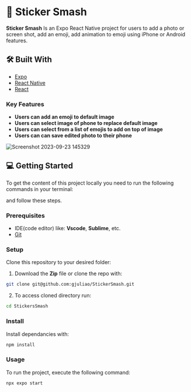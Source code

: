 <!-- PROJECT DESCRIPTION -->

# 📖 Sticker Smash <a name="about-project"></a>

**Sticker Smash** Is an Expo React Native project for users to add a photo or screen shot, add an emoji, add animation to emoji using iPhone or Android features.

## 🛠 Built With <a name="built-with"></a>


  <ul>
    <li><a href="https://www.expo.dev/">Expo</a></li>
    <li><a href="https://www.reactnative.dev/">React Native</a></li>
    <li><a href="https://www.expo.dev/">React</a></li>
  </ul>


<!-- Features -->

### Key Features <a name="key-features"></a>

- **Users can add an emoji to default image**
- **Users can select image of phone to replace default image**
- **Users can select from a list of emojis to add on top of image**
- **Users can can save edited photo to their phone**

<!-- PROJECT SCREENSHOT -->

![Screenshot 2023-09-23 145329](https://github.com/rihamnazeer/Sticker-Smash/assets/90144970/00212b45-d17f-4dd4-be3f-dea79475eb8b)


<!-- GETTING STARTED -->

## 💻 Getting Started <a name="getting-started"></a>

To get the content of this project locally you need to run the following commands in your terminal:

and follow these steps.

### Prerequisites

- IDE(code editor) like: **Vscode**, **Sublime**, etc.
- [Git](https://www.linode.com/docs/guides/how-to-install-git-on-linux-mac-and-windows/)

### Setup

Clone this repository to your desired folder:

1. Download the **Zip** file or clone the repo with:
 ```bash
git clone git@github.com:gjuliao/StickerSmash.git
```
2. To access cloned directory run:
```bash
cd StickersSmash
```

### Install

Install dependancies with:

```bash
npm install
```

### Usage

To run the project, execute the following command:

```bash
npx expo start
```
